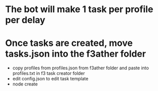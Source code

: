 # The bot will make 1 task per profile per delay
# Once tasks are created, move tasks.json into the f3ather folder

- copy profiles from profiles.json from f3ather folder and paste into profiles.txt in f3 task creator folder
- edit config.json to edit task template
- node create 
